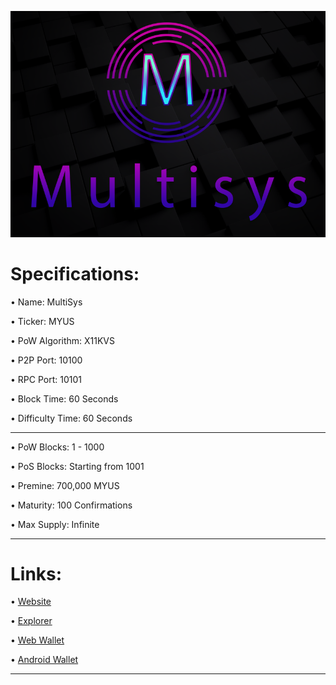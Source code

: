 ﻿![](share/pixmaps/bg-splash.png)




Specifications:
==================

• Name:             MultiSys

• Ticker:           MYUS

• PoW Algorithm:    X11KVS

• P2P Port:         10100

• RPC Port:         10101

• Block Time:       60 Seconds

• Difficulty Time:  60 Seconds

---

• PoW Blocks:       1 - 1000

• PoS Blocks:       Starting from 1001  

• Premine:          700,000 MYUS

• Maturity:         100 Confirmations  

• Max Supply:       Infinite

---



Links:
==================

• [Website](https://myus-coin.com/)

• [Explorer](https://blocks.myus-coin.com/)

• [Web Wallet](https://multisyswallet.com/)

• [Android Wallet](https://play.google.com/store/apps/details?id=com.multisys.wallet)


---


